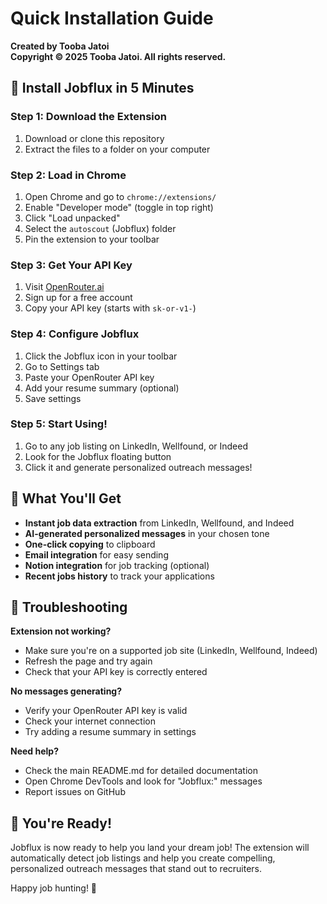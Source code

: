 # Quick Installation Guide

**Created by Tooba Jatoi**  
**Copyright © 2025 Tooba Jatoi. All rights reserved.**

## 🚀 Install Jobflux in 5 Minutes

### Step 1: Download the Extension
1. Download or clone this repository
2. Extract the files to a folder on your computer

### Step 2: Load in Chrome
1. Open Chrome and go to `chrome://extensions/`
2. Enable "Developer mode" (toggle in top right)
3. Click "Load unpacked"
4. Select the `autoscout` (Jobflux) folder
5. Pin the extension to your toolbar

### Step 3: Get Your API Key
1. Visit [OpenRouter.ai](https://openrouter.ai)
2. Sign up for a free account
3. Copy your API key (starts with `sk-or-v1-`)

### Step 4: Configure Jobflux
1. Click the Jobflux icon in your toolbar
2. Go to Settings tab
3. Paste your OpenRouter API key
4. Add your resume summary (optional)
5. Save settings

### Step 5: Start Using!
1. Go to any job listing on LinkedIn, Wellfound, or Indeed
2. Look for the Jobflux floating button
3. Click it and generate personalized outreach messages!

## 🎯 What You'll Get

- **Instant job data extraction** from LinkedIn, Wellfound, and Indeed
- **AI-generated personalized messages** in your chosen tone
- **One-click copying** to clipboard
- **Email integration** for easy sending
- **Notion integration** for job tracking (optional)
- **Recent jobs history** to track your applications

## 🔧 Troubleshooting

**Extension not working?**
- Make sure you're on a supported job site (LinkedIn, Wellfound, Indeed)
- Refresh the page and try again
- Check that your API key is correctly entered

**No messages generating?**
- Verify your OpenRouter API key is valid
- Check your internet connection
- Try adding a resume summary in settings

**Need help?**
- Check the main README.md for detailed documentation
- Open Chrome DevTools and look for "Jobflux:" messages
- Report issues on GitHub

## 🎉 You're Ready!

Jobflux is now ready to help you land your dream job! The extension will automatically detect job listings and help you create compelling, personalized outreach messages that stand out to recruiters.

Happy job hunting! 🚀 
